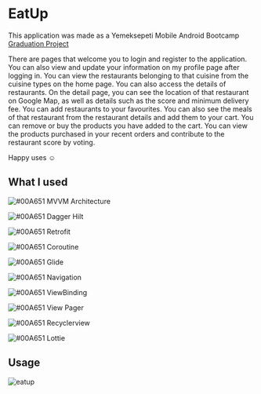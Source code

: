 # EatUp

This application was made as a Yemeksepeti Mobile Android Bootcamp [Graduation Project]( https://erolkaftanoglu.notion.site/erolkaftanoglu/Kodluyoruz-Yemek-Sepeti-Final-67d4fd9d240a4421bc7bbcb258bb2743)


There are pages that welcome you to login and register to the application. You can also view and update your information on my profile page after logging in.
You can view the restaurants belonging to that cuisine from the cuisine types on the home page. You can also access the details of restaurants. On the detail page, you can see the location of that restaurant on Google Map, as well as details such as the score and minimum delivery fee. You can add restaurants to your favourites. You can also see the meals of that restaurant from the restaurant details and add them to your cart.
You can remove or buy the products you have added to the cart.
You can view the products purchased in your recent orders and contribute to the restaurant score by voting. <br/>

Happy uses :relaxed:

## What I used
![#00A651](https://via.placeholder.com/15/00A651/000000?text=+) MVVM Architecture

![#00A651](https://via.placeholder.com/15/00A651/000000?text=+) Dagger Hilt

![#00A651](https://via.placeholder.com/15/00A651/000000?text=+) Retrofit

![#00A651](https://via.placeholder.com/15/00A651/000000?text=+) Coroutine

![#00A651](https://via.placeholder.com/15/00A651/000000?text=+) Glide

![#00A651](https://via.placeholder.com/15/00A651/000000?text=+) Navigation

![#00A651](https://via.placeholder.com/15/00A651/000000?text=+) ViewBinding

![#00A651](https://via.placeholder.com/15/00A651/000000?text=+) View Pager

![#00A651](https://via.placeholder.com/15/00A651/000000?text=+) Recyclerview

![#00A651](https://via.placeholder.com/15/00A651/000000?text=+) Lottie

## Usage

![eatup](https://github.com/esraemirli/EatUpApp/blob/main/usage/EatUpGif.gif)

